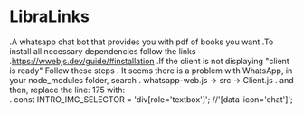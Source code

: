 # LibraLinks
.A whatsapp chat bot that provides you with pdf of books you want
.To install all necessary dependencies follow the links
.https://wwebjs.dev/guide/#installation
.If the client is not displaying "client is ready" Follow these steps
.      It seems there is a problem with WhatsApp, in your node_modules folder, search
.      whatsapp-web.js -> src -> Client.js
.      and then, replace the line: 175 with:   
.      const INTRO_IMG_SELECTOR = 'div[role=\'textbox\']'; //'[data-icon=\'chat\']';

